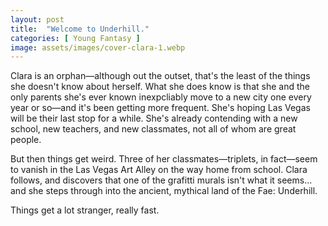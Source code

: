 ```yaml
---
layout: post
title:  "Welcome to Underhill."
categories: [ Young Fantasy ]
image: assets/images/cover-clara-1.webp
---
```


Clara is an orphan—although out the outset, that's the least of the things she doesn't know about herself. What she does know is that she and the only parents she's ever known inexpcliably move to a new city one every year or so—and it's been getting more frequent. She's hoping Las Vegas will be their last stop for a while. She's already contending with a new school, new teachers, and new classmates, not all of whom are great people.

But then things get weird. Three of her classmates—triplets, in fact—seem to vanish in the Las Vegas Art Alley on the way home from school. Clara follows, and discovers that one of the grafitti murals isn't what it seems... and she steps through into the ancient, mythical land of the Fae: Underhill.

Things get a lot stranger, really fast.